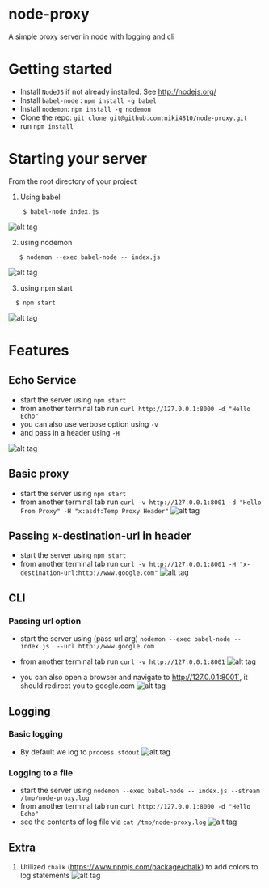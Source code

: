 # node-proxy
A simple proxy server in node with logging and cli

# Getting started

- Install `NodeJS` if not already installed. See http://nodejs.org/
- Install `babel-node` : `npm install -g babel`
- Install `nodemon`:  `npm install -g nodemon`
- Clone the repo: `git clone git@github.com:niki4810/node-proxy.git`
- run  `npm install`

# Starting your server

From the root directory of your project

1) Using babel

```
	$ babel-node index.js
```
![alt tag](https://raw.githubusercontent.com/niki4810/node-proxy/gh-pages/images/1-babel-node.gif)

2) using nodemon

```
   $ nodemon --exec babel-node -- index.js
```
![alt tag](https://raw.githubusercontent.com/niki4810/node-proxy/gh-pages/images/2-nodemon-start.gif)

3) using npm start

```
  $ npm start 
```
![alt tag](https://raw.githubusercontent.com/niki4810/node-proxy/gh-pages/images/3-npm-start.gif)

# Features

## Echo Service

- start the server using `npm start`
- from another terminal tab run `curl http://127.0.0.1:8000 -d "Hello Echo"`
- you can also use verbose option using `-v`
- and pass in a header using `-H`

![alt tag](https://raw.githubusercontent.com/niki4810/node-proxy/gh-pages/images/4-echo.gif)


## Basic proxy

- start the server using `npm start`
- from another terminal tab run `curl -v http://127.0.0.1:8001 -d "Hello From Proxy" -H "x:asdf:Temp Proxy Header"`
![alt tag](https://raw.githubusercontent.com/niki4810/node-proxy/gh-pages/images/5-basic-proxy.gif)

## Passing x-destination-url in header
- start the server using `npm start`
- from another terminal tab run `curl -v http://127.0.0.1:8001 -H "x-destination-url:http://www.google.com"`
![alt tag](https://raw.githubusercontent.com/niki4810/node-proxy/gh-pages/images/6-x-destination-url.gif)


## CLI

### Passing url option
- start the server using (pass url arg) `nodemon --exec babel-node -- index.js  --url http://www.google.com`
- from another terminal tab run `curl -v http://127.0.0.1:8001`
![alt tag](https://raw.githubusercontent.com/niki4810/node-proxy/gh-pages/images/7-cli-url.gif)

- you can also open a browser and navigate to http://127.0.0.1:8001`, it should redirect you to google.com
![alt tag](https://raw.githubusercontent.com/niki4810/node-proxy/gh-pages/images/7-1-cli-url-test-in-browser.gif)

## Logging

### Basic logging
- By default we log to `process.stdout`
![alt tag](https://raw.githubusercontent.com/niki4810/node-proxy/gh-pages/images/8-basic-logging.gif)

### Logging to a file

- start the server using `nodemon --exec babel-node -- index.js --stream /tmp/node-proxy.log`
- from another terminal tab run `curl http://127.0.0.1:8000 -d "Hello Echo"`
- see the contents of log file via `cat /tmp/node-proxy.log`
![alt tag](https://raw.githubusercontent.com/niki4810/node-proxy/gh-pages/images/9-logging-to-a-file.gif)


## Extra

1) Utilized `chalk` (https://www.npmjs.com/package/chalk) to add colors to log statements
![alt tag](https://raw.githubusercontent.com/niki4810/node-proxy/gh-pages/images/extra-chalk.gif)

